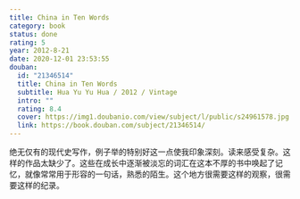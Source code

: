 ```yaml
---
title: China in Ten Words
category: book
status: done
rating: 5
year: 2012-8-21
date: 2020-12-01 23:53:55
douban:
  id: "21346514"
  title: China in Ten Words
  subtitle: Hua Yu Yu Hua / 2012 / Vintage
  intro: ""
  rating: 8.4
  cover: https://img1.doubanio.com/view/subject/l/public/s24961578.jpg
  link: https://book.douban.com/subject/21346514/
---
```


绝无仅有的现代史写作，例子举的特别好这一点使我印象深刻。读来感受复杂。这样的作品太缺少了。这些在成长中逐渐被淡忘的词汇在这本不厚的书中唤起了记忆，就像常常用于形容的一句话，熟悉的陌生。这个地方很需要这样的观察，很需要这样的纪录。
